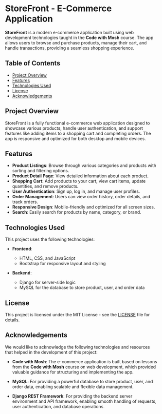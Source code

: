 # StoreFront - E-Commerce Application

**StoreFront** is a modern e-commerce application built using web development technologies taught in the **Code with Mosh** course. The app allows users to browse and purchase products, manage their cart, and handle transactions, providing a seamless shopping experience.

## Table of Contents

- [Project Overview](#project-overview)
- [Features](#features)
- [Technologies Used](#technologies-used)
- [License](#license)
- [Acknowledgements](#acknowledgements)

## Project Overview

StoreFront is a fully functional e-commerce web application designed to showcase various products, handle user authentication, and support features like adding items to a shopping cart and completing orders. The app is responsive and optimized for both desktop and mobile devices.

## Features

- **Product Listings**: Browse through various categories and products with sorting and filtering options.
- **Product Detail Page**: View detailed information about each product.
- **Shopping Cart**: Add products to your cart, view cart items, update quantities, and remove products.
- **User Authentication**: Sign up, log in, and manage user profiles.
- **Order Management**: Users can view order history, order details, and track orders.
- **Responsive Design**: Mobile-friendly and optimized for all screen sizes.
- **Search**: Easily search for products by name, category, or brand.

## Technologies Used

This project uses the following technologies:

- **Frontend**:
  - HTML, CSS, and JavaScript
  - Bootstrap for responsive layout and styling
  
- **Backend**:
  - Django for server-side logic
  - MySQL for the database to store product, user, and order data

## License

This project is licensed under the MIT License - see the [LICENSE](LICENSE) file for details.

## Acknowledgements

We would like to acknowledge the following technologies and resources that helped in the development of this project:

- **Code with Mosh**: The e-commerce application is built based on lessons from the **Code with Mosh** course on web development, which provided valuable guidance for structuring and implementing the app.

- **MySQL**: For providing a powerful database to store product, user, and order data, enabling scalable and flexible data management.

- **Django REST Framework**: For providing the backend server environment and API framework, enabling smooth handling of requests, user authentication, and database operations.


